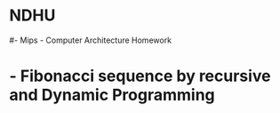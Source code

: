 # NDHU
#- Mips - Computer Architecture Homework
#  - Fibonacci sequence by recursive and Dynamic Programming 
